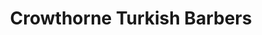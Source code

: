 ---
title: "Crowthorne Turkish Barbers"
url: /crowthorne/crowthorne-turkish-barbers/
shop: Friseur
---